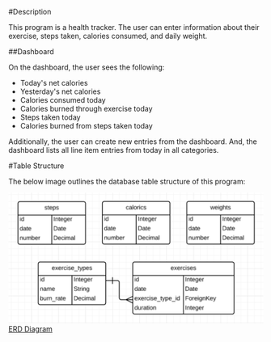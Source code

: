 #Description

This program is a health tracker. The user can enter information about their exercise, steps taken, calories consumed, and daily weight.

##Dashboard

On the dashboard, the user sees the following:

* Today's net calories
* Yesterday's net calories
* Calories consumed today
* Calories burned through exercise today
* Steps taken today
* Calories burned from steps taken today

Additionally, the user can create new entries from the dashboard. And, the dashboard lists all line item entries from today in all categories.

#Table Structure

The below image outlines the database table structure of this program:

![alt tag](health_tracker_chart.png)
[ERD Diagram](https://www.lucidchart.com/documents/view/675103d2-2fed-4cfe-ae77-6595a30623c4)

